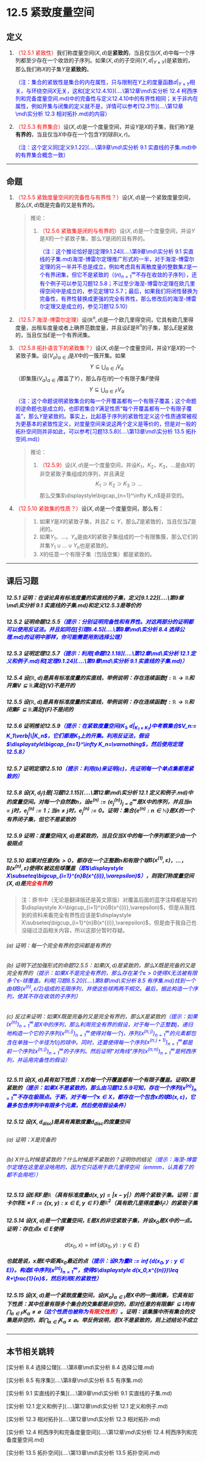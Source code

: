# 12.5 紧致度量空间

## 定义

1. <font color=red>（12.5.1 紧致性）</font>我们称度量空间$(X,d)$是**紧致的**，当且仅当$(X,d)$中每一个序列都至少存在一个收敛的子序列。如果$(X,d)$的子空间$(Y,d|_{Y\times Y})$是紧致的，那么我们称$X$的子集$Y$是**紧致的**。

   <font color=blue>（注：集合的紧致性是集合的内在属性，只与限制在$Y$上的度量函数$d|_{Y\times Y}$相关，与环绕空间$X$无关，这和[定义12.4.10](..\..\第12章\md\实分析 12.4 柯西序列和完备度量空间.md)中的完备性与定义12.4.10中的有界性相同；关于非内在属性，例如开集与闭集的定义就不是，详情可以参考[12.3节](..\..\第12章\md\实分析 12.3 相对拓扑.md)的内容）</font>

2. <font color=red>（12.5.3 有界集合）</font>设$(X,d)$是一个度量空间，并设$Y$是$X$的子集，我们称$Y$是**有界的**，当且仅当$X$中存在一个包含$Y$的球$B(x,r)$。

   <font color=blue>（注：这个定义同[定义9.1.22](..\..\第9章\md\实分析 9.1 实直线的子集.md)中的有界集合概念一致）</font>

---

## 命题

1. <font color=red>（12.5.5 紧致度量空间的完备性与有界性？）</font>设$(X,d)$是一个紧致度量空间，那么$(X,d)$既是完备的又是有界的。

   > 推论：
   >
   > 1. <font color=red>（12.5.6 紧致集是闭的与有界的）</font>设$(X,d)$是一个度量空间，并设$Y$是$X$的一个紧致子集，那么$Y$是闭的且有界的。
   >
   >    <font color=blue>（注：这个推论恰好是[定理9.1.24](..\..\第9章\md\实分析 9.1 实直线的子集.md)海涅-博雷尔定理推广形式的一半，对于海涅-博雷尔定理的另一半并不总是成立，例如考虑具有离散度量的整数集$\mathbb Z$是一个有界闭集，但它不是紧致的（$(n)_{n=1}^\infty$不存在收敛的子序列），还有个例子可以参见习题12.5.8；不过至少海涅-博雷尔定理在欧几里得空间中是成立的，参见定理12.5.7；最后，如果我们将闭性替换为完备性，有界性替换成更强的完全有界性，那么修改后的海涅-博雷尔定理又是成立的，参见习题12.5.10）</font>

2. <font color=red>（12.5.7 海涅-博雷尔定理）</font>设$(\mathbb R^n,d)$是一个欧几里得空间，它具有欧几里得度量，出租车度量或者上确界范数度量，并且设$E$是$\mathbb R^n$的子集，那么$E$是紧致的，当且仅当$E$是一个有界闭集。

3. <font color=red>（12.5.8 拓扑语言下的紧致集？）</font>设$(X,d)$是一个度量空间，并设$Y$是$X$的一个紧致子集。设$(V_\alpha)_{\alpha\in I}$是$X$中的一簇开集。如果
   $$
   Y\subseteq\bigcup_{\alpha\in I}V_\alpha
   $$
   （即集簇$(V_{\alpha})_{\alpha\in I}$覆盖了$Y$），那么存在$I$的一个有限子集$F$使得
   $$
   Y\subseteq\bigcup_{\alpha\in F}V_\alpha
   $$
   <font color=blue>（注：这个命题说明紧致集合的每一个开覆盖都有一个有限子覆盖；这个命题的逆命题也是成立的，也即若集合$Y$满足性质“每个开覆盖都有一个有限子覆盖”，那么$Y$是紧致的。事实上，比起基于序列的紧致性定义这个性质通常被视为更基本的紧致性定义，对度量空间来说这两个定义是等价的，但是对一般的拓扑空间则并非如此，可以参考[习题13.5.8](..\..\第13章\md\实分析 13.5 拓扑空间.md)）</font>

   > 推论：
   >
   > 1. <font color=red>（12.5.9）</font>设$(X,d)$是一个度量空间，并设$K_1$，$K_2$，$K_3$，$...$是由$X$的非空紧致子集组成的序列，并且满足
   >    $$
   >    K_1\supset K_2\supset K_3\supset ...
   >    $$
   >    那么交集$\displaystyle\bigcap_{n=1}^\infty K_n$是非空的。

4. <font color=red>（12.5.10 紧致集的性质？）</font>设$(X,d)$是一个度量空间，那么有：

   > 1. 如果$Y$是$X$的紧致子集，并且$Z\subseteq Y$，那么$Z$是紧致的，当且仅当$Z$是闭的。
   > 2. 如果$Y_1$，$...$，$Y_n$是由$X$的紧致子集组成的一个有限集簇，那么它们的并集$Y_1\cup ...\cup Y_n$也是紧致的。
   > 3. $X$的任意一个有限子集（包括空集）都是紧致的。

---

## 课后习题

##### 12.5.1 证明：在谈论具有标准度量的实直线的子集，定义[9.1.22](..\..\第9章\md\实分析 9.1 实直线的子集.md)和定义12.5.3是等价的

>

##### 12.5.2 证明命题12.5.5<font color=blue>（提示：分别证明完备性和有界性。对这两部分的证明都可以使用反证法。并且如同在[引理8.4.5](..\..\第8章\md\实分析 8.4 选择公理.md)的证明中那样，你可能需要用到选择公理）</font>

>

##### 12.5.3 证明定理12.5.7<font color=blue>（提示：利用[命题12.1.18](..\..\第12章\md\实分析 12.1 定义和例子.md)和[定理9.1.24](..\..\第9章\md\实分析 9.1 实直线的子集.md)）</font>

>

##### 12.5.4 设$(\mathbb R,d)$是具有标准度量的实直线，举例说明：存在连续函数$f:\mathbb R\to\mathbb R$和开集$V\subseteq\mathbb R$满足$f(V)$不是开的

>

##### 12.5.5 设$(\mathbb R,d)$是具有标准度量的实直线，举例说明：存在连续函数$f:\mathbb R\to\mathbb R$和闭集$F\subseteq\mathbb R$满足$f(F)$不是闭的

>

##### 12.5.6 证明推论12.5.9<font color=blue>（提示：在紧致度量空间$(K_1,d|_{K_1\times K_1})$中考察集合$V_n:= K_1\verb|\|K_n$，它们都是$K_1$上的开集。利用反证法，假设$\displaystyle\bigcap_{n=1}^\infty K_n=\varnothing$，然后使用定理12.5.8）</font>

>

##### 12.5.7 证明定理12.5.10<font color=blue>（提示：利用(b)来证明(c)，先证明每一个单点集都是紧致的）</font>

>

##### 12.5.8 设$(X,d_{l^1})$是[习题12.1.15](..\..\第12章\md\实分析 12.1 定义和例子.md)中的度量空间。对每一个自然数$n$，设$e^{(n)}:=(e^{(n)}_j)_{j=0}^\infty$是$X$中的序列，并且当$n=j$时，$e^{(n)}_j:=1$；当$n\ne j$时，$e^{(n)}_j:=0$。证明：集合$\{e^{(n)}:n\in\mathbb N\}$是$X$的一个有界闭子集，但它不是紧致的

>

##### 12.5.9 证明：度量空间$(X,d)$是紧致的，当且仅当$X$中的每一个序列都至少由一个极限点

>

##### 12.5.10 如果对任意的$\varepsilon>0$，都存在一个正整数$n$和有限个球$B(x^{(1)},\varepsilon)$，$...$，$B(x^{(n)},\varepsilon)$使得$X$被这些球覆盖<font color=blue>（即$\displaystyle X\subseteq\bigcup_{i=1}^{n}B(x^{(i)},\varepsilon)$）</font>，则我们称度量空间$(X,d)$是<font color=red>完全有界</font>的

> 注：原书中（无论是翻译版还是英文原版）对覆盖后面的蓝字注释都是写的$\displaystyle X=\bigcup_{i=1}^{n}B(x^{(i)},\varepsilon)$，但是从我找到的资料来看完全有界性应该是$\displaystyle X\subseteq\bigcup_{i=1}^{n}B(x^{(i)},\varepsilon)$，但是由于我自己也没碰过泛函相关内容，所以这部分暂时存疑。

###### (a) 证明：每一个完全有界的空间都是有界的

>

###### (b) 证明下述加强形式的命题12.5.5：如果$(X,d)$是紧致的，那么$X$既是完备的又是完全有界的<font color=blue>（提示：如果$X$不是完全有界的，那么存在某个$\varepsilon>0$使得$X$无法被有限多个$\varepsilon$-球覆盖。利用[习题8.5.20](..\..\第8章\md\实分析 8.5 有序集.md)找到一个由球$B(x^{(n)},\varepsilon/2)$组成的无限序列，并使这些球两两不相交。最后，据此构造一个序列，使其不存在收敛的子序列）</font>

>

###### (c) 反过来证明：如果$X$既是完备的又是完全有界的，那么$X$是紧致的<font color=blue>（提示：如果$(x^{(n)})_{n=1}^\infty$是$X$中的序列，那么利用完全有界的假设，对于每一个正整数$j$，递归地构造一个它的子序列$(x^{(n;j)})_{n=1}^\infty$使得对每一个$j$，序列$(x^{(n;j)})_{n=1}^\infty$的元素都包含在单独一个半径为$1/j$的球中。同时，还要使得每一个序列$(x^{(n;j+1)})_{n=1}^\infty$都是前一个序列$(x^{(n;j)})_{n=1}^\infty$的子序列。然后证明“对角线”序列$(x^{(n;n)})_{n=1}^\infty$是柯西序列，并运用完备性的假设）</font>

>

##### 12.5.11 设$(X,d)$具有如下性质：$X$的每一个开覆盖都有一个有限子覆盖。证明$X$是紧致的<font color=blue>（提示：如果$X$不是紧致的，那么由习题12.5.9可知，存在一个序列$(x^{(n)})_{n=1}^\infty$不存在极限点。于斯，对于每一个$x\in X$，都存在一个包含$x$的球$B(x,\varepsilon)$，它最多包含序列中有限多个元素，然后使用假设条件）</font>

>

##### 12.5.12 设$(X,d_{\text{disc}})$是具有离散度量$d_{\text{disc}}$的度量空间

###### (a) 证明：$X$是完备的

>

###### (b) $X$什么时候是紧致的？什么时候是不紧致的？证明你的结论<font color=blue>（提示：海涅-博雷尔定理在这里是没啥用的，因为它只适用于欧几里得空间（emmm，认真看了的都不会用吧））</font>

>

##### 12.5.13 设$E$和$F$是$\mathbb R$（具有标准度量$d(x,y)=|x-y|$）的两个紧致子集。证明：笛卡尔积$E\times F:=\{(x,y):x\in E,y\in F\}$是$\mathbb R^2$（具有欧几里得度量$d_{l^2}$）的紧致子集

>

##### 12.5.14 设$(X,d)$是一个度量空间，$E$是$X$的非空紧致子集，并设$x_0$是$X$中的一点。证明：存在点$x\in E$使得

$$
d(x_0,x)=\inf\{d(x_0,y):y\in E\}
$$

##### 也就是说，$x$是$E$中距离$x_0$最近的点<font color=blue>（提示：设$R$为量$R:=\inf\{d(x_0,y:y\in E)\}$。构造$E$中序列$(x^{(n)})_{n=1}^\infty$，使得$\displaystyle d(x_0,x^{(n)})\leq R+\frac{1}{n}$，然后利用$E$的紧致性）</font>

>

##### 12.5.15 设$(X,d)$是一个紧致度量空间，设$(K_\alpha)_{\alpha\in I}$是$X$中的一簇闭集，它具有如下性质：其中任意有限多个集合的交集都是非空的，即对任意的有限集$F\subseteq I$均有$\displaystyle\bigcap_{\alpha\in F}K_\alpha\ne\varnothing$<font color=blue>（这个性质也被称为<font color=red>有限交性质</font>）</font>。证明：该集簇中所有集合的交集是非空的，即$\displaystyle\bigcap_{\alpha\in I}K_\alpha\ne\varnothing$。举反例说明，若$X$不是紧致的，则上述结论不成立

>

---

## 本节相关跳转

[实分析 8.4 选择公理](..\..\第8章\md\实分析 8.4 选择公理.md)

[实分析 8.5 有序集](..\..\第8章\md\实分析 8.5 有序集.md)

[实分析 9.1 实直线的子集](..\..\第9章\md\实分析 9.1 实直线的子集.md)

[实分析 12.1 定义和例子](..\..\第12章\md\实分析 12.1 定义和例子.md)

[实分析 12.3 相对拓扑](..\..\第12章\md\实分析 12.3 相对拓扑.md)

[实分析 12.4 柯西序列和完备度量空间](..\..\第12章\md\实分析 12.4 柯西序列和完备度量空间.md)

[实分析 13.5 拓扑空间](..\..\第13章\md\实分析 13.5 拓扑空间.md)

